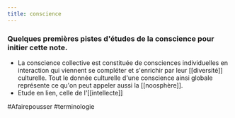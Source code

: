```yaml
---
title: conscience
---
```

### Quelques premières pistes d'études de la conscience pour initier cette note.
- La conscience collective est constituée de consciences individuelles en interaction qui viennent se compléter et s'enrichir par leur [[diversité]] culturelle. Tout le donnée culturelle d'une conscience ainsi globale représente ce qu'on peut appeler aussi la [[noosphère]].
- Etude en lien, celle de l'[[intellecte]]

#Afairepousser #terminologie 
